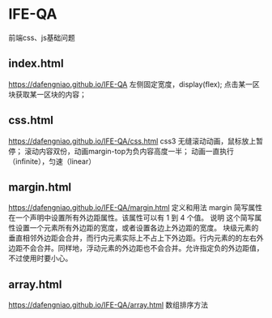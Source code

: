 # IFE-QA
前端css、js基础问题

## index.html 
https://dafengniao.github.io/IFE-QA
左侧固定宽度，display(flex);
点击某一区块获取某一区块的内容；

## css.html 
https://dafengniao.github.io/IFE-QA/css.html
css3 无缝滚动动画，鼠标放上暂停；
滚动内容双份，动画margin-top为负内容高度一半；
动画一直执行（infinite），匀速（linear）

## margin.html
https://dafengniao.github.io/IFE-QA/margin.html
定义和用法
margin 简写属性在一个声明中设置所有外边距属性。该属性可以有 1 到 4 个值。
说明
这个简写属性设置一个元素所有外边距的宽度，或者设置各边上外边距的宽度。
块级元素的垂直相邻外边距会合并，而行内元素实际上不占上下外边距。行内元素的的左右外边距不会合并。同样地，浮动元素的外边距也不会合并。允许指定负的外边距值，不过使用时要小心。

## array.html	
https://dafengniao.github.io/IFE-QA/array.html
数组排序方法
